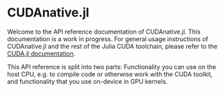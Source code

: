 # CUDAnative.jl

Welcome to the API reference documentation of CUDAnative.jl. This documentation is a work in
progress. For general usage instructions of CUDAnative.jl and the rest of the Julia CUDA
toolchain, please refer to the [CUDA.jl documentation](https://juliagpu.gitlab.io/CUDA.jl/).

This API reference is split into two parts: Functionality you can use on the host CPU, e.g.
to compile code or otherwise work with the CUDA toolkit, and functionality that you use
on-device in GPU kernels.
